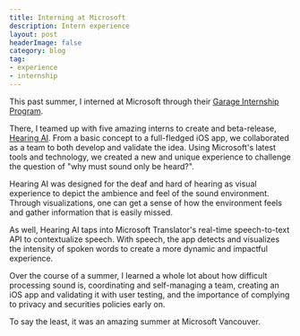 ```yaml
---
title: Interning at Microsoft
description: Intern experience
layout: post
headerImage: false
category: blog
tag:
- experience
- internship
---
```


This past summer, I interned at Microsoft through their 
[Garage Internship Program](https://mcec.microsoft.ca/internships/).

There, I teamed up with five amazing interns to create and 
beta-release, [Hearing AI](https://aka.ms/hearingai). 
From a basic concept to a full-fledged iOS app, we collaborated 
as a team to both develop and validate the idea. Using Microsoft's
latest tools and technology, we created a new and unique experience 
to challenge the question of "why must sound only be heard?".

Hearing AI was designed for the deaf and hard of hearing as
visual experience to depict the ambience and feel of the sound 
environment. Through visualizations, one can get a sense of
how the environment feels and gather information that is easily
missed.

As well, Hearing AI taps into Microsoft Translator's real-time
speech-to-text API to contextualize speech. With speech,
the app detects and visualizes the intensity of spoken words to
create a more dynamic and impactful experience. 

Over the course of a summer, I learned a whole lot about how
difficult processing sound is, coordinating and self-managing a team,
creating an iOS app and validating it with user testing, and the
importance of complying to privacy and securities policies early on.

To say the least, it was an amazing summer at Microsoft Vancouver.

